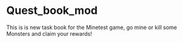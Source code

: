 # Quest_book_mod
This is is new task book for the Minetest game, go mine or kill some Monsters and claim your rewards! 
